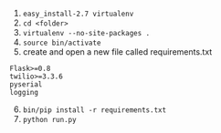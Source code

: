 1. `easy_install-2.7 virtualenv`
2. `cd <folder>`
3. `virtualenv --no-site-packages .`
4. `source bin/activate`
5. create and open a new file called requirements.txt

```
Flask>=0.8
twilio>=3.3.6
pyserial
logging
```

6. `bin/pip install -r requirements.txt`
7. `python run.py`
